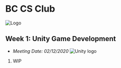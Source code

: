 # BC CS Club
![Logo](https://i.imgur.com/K2QpwMC.png)

## Week 1: Unity Game Development
- *Meeting Date: 02/12/2020*
![Unity logo](https://unity3d.com/files/images/ogimg.jpg)
1. WIP





